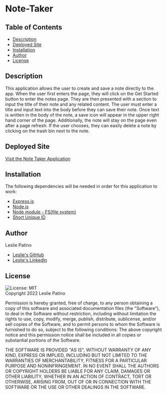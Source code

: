 # Note-Taker


## Table of Contents
* [Description](#description)
* [Deployed Site](#link)
* [Installation](#installation)
* [Author](#author)
* [License](#license)


## Description
This application allows the user to create and save a note directly to the app. When the user first enters the page, they will click on the Get Started button to enter the notes page. They are then presented with a section to input the title of their note and any related content. The user must enter a title and input text into the body before they can save their note. Once text is written in the body of the note, a save icon will appear in the upper right hand corner of the page.
Additionally, the note will stay on the page even after a page refresh. If the user chooses, they can easily delete a note by clicking on the trash bin next to the note. 


## Deployed Site
[Visit the Note Taker Application](https://obscure-waters-08324.herokuapp.com/)


## Installation
The following dependencies will be needed in order for this application to work:
* [Express.js](https://expressjs.com/)
* [Node.js](https://nodejs.org/en/)
* [Node module - FS(file system) ](https://nodejs.org/api/fs.html)
* [Short Unique ID](https://www.npmjs.com/package/short-unique-id)



## Author
Leslie Patino
* [Leslie's GitHub](https://github.com/lesliejpatino)
* [Leslie's LinkedIn](https://www.linkedin.com/in/lesliejpatino/)


## License
![License: MIT](https://img.shields.io/badge/License-MIT-brightgreen.svg)
<br />
Copyright 2022 Leslie Patino 

Permission is hereby granted, free of charge, to any person obtaining a copy of this software and associated documentation files (the "Software"), to deal in the Software without restriction, including without limitation the rights to use, copy, modify, merge, publish, distribute, sublicense, and/or sell copies of the Software, and to permit persons to whom the Software is furnished to do so, subject to the following conditions: The above copyright notice and this permission notice shall be included in all copies or substantial portions of the Software.
    
THE SOFTWARE IS PROVIDED "AS IS", WITHOUT WARRANTY OF ANY KIND, EXPRESS OR IMPLIED, INCLUDING BUT NOT LIMITED TO THE WARRANTIES OF MERCHANTABILITY, FITNESS FOR A PARTICULAR PURPOSE AND NONINFRINGEMENT. IN NO EVENT SHALL THE AUTHORS OR COPYRIGHT HOLDERS BE LIABLE FOR ANY CLAIM, DAMAGES OR OTHER LIABILITY, WHETHER IN AN ACTION OF CONTRACT, TORT OR OTHERWISE, ARISING FROM, OUT OF OR IN CONNECTION WITH THE SOFTWARE OR THE USE OR OTHER DEALINGS IN THE SOFTWARE. 
